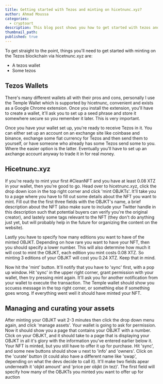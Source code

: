 ```yaml
---
title: Getting started with Tezos and minting on hicetnunc.xyz?
author: Ahmad Moussa
categories:
  - cryptoart
description: This blog post shows you how to get started with tezos and minting your first NFT on hicetnunc.
thumbnail_path: 
published: true
---
```


To get straight to the point, things you'll need to get started with minting on the Tezos blockchain via hicetnunc.xyz are:

- A tezos wallet
- Some tezos

## Tezos Wallets
There's many different wallets all with their pros and cons, personally I use the Temple Wallet which is supported by hicetnunc, convenient and exists as a Google Chrome extension. Once you install the extension, you'll have to create a wallet, it'll ask you to set up a seed phrase and store it somewhere secure so you remember it later. This is very important.

Once you have your wallet set up, you're ready to receive Tezos in it. You can either set up an account on an exchange site like coinbase and binance, exchange some fiat currency for Tezos and then send them to yourself, or have someone who already has some Tezos send some to you. Where the easier option is the latter. Eventually you'll have to set up an axchange account anyway to trade it in for real money.

## Hicetnunc.xyz

If you're ready to mint your first #CleanNFT and you have at least 0.08 XTZ in your wallet, then you're good to go. Head over to hicetnunc.xyz, click the drop down icon in the top right corner and click 'mint OBJKTs'. It'll take you to a page where you have to fill out some details about the NFT you want to mint. Fill out the the first three fields with the OBJKT's name, a brief description about the NFT (also make sure to include your Twitter handle in this description such that potential buyers can verify you're the original creator), and lastely some tags relevant to the NFT (they don't do anything just yet, but will probably help in the future for organizing the content on the website).

Lastly you have to specify how many editions you want to have of the minted OBJKT. Depending on how rare you want to have your NFT, then you should specify a lower number. This will also determine how much it will cost to mint the OBJKT, each edition you mint costs 0.08 XTZ. So minting 3 editions of your OBJKT will cost you 0.24 XTZ. Keep that in mind.

Now hit the 'mint' button. It'll notify that you have to 'sync' first, with a pop up window. Hit 'sync' in the upper right corner, grant permission with your wallet, then try pressing mint again. It'll ask you for another notification from your wallet to execute the transaction. The Temple wallet should show you sccuess message in the top right corner, or something else if something goes wrong. If everything went well it should have minted your NFT.

## Managing and curating your assets

After minting your OBJKT wait 2-3 minutes then click the drop down menu again, and click 'manage assets'. Your wallet is going to ask for permission. Now it should show you a page that contains your OBJKT with a number. Click on your OBJKT, and it should take to a page that is displaying your OBJKT in all it's glory with the information you've entered earlier below it. Your NFT is minted, but you still have to offer it up for purchase. Hit 'sync', and some new buttons should show u next to 'info' and 'owners'. Click on the 'curate' button (it could also have a different name like 'swap', depending on what the devs decide to call it). It'll make two fields apear underneath it 'objkt amount' and 'price per objkt (in tez)'. The first field will specify how many of the OBJKTs you minted you want to offer up for auction
